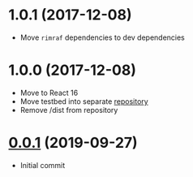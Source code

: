 # 1.0.1 (2017-12-08)

* Move `rimraf` dependencies to dev dependencies

# 1.0.0 (2017-12-08)

* Move to React 16
* Move testbed into separate [repository](https://github.com/compulim/react-drop-to-upload-testbed.git)
* Remove /dist from repository

# [0.0.1](https://github.com/compulim/react-drop-to-upload/releases/tag/0.0.1) (2019-09-27)

* Initial commit
